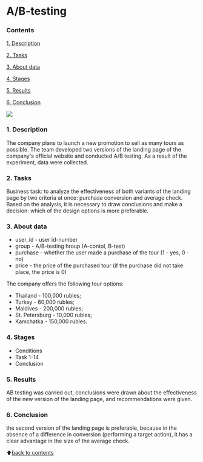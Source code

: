 # __A/B-testing__

### __Contents__
[1. Description]()<br>

[2. Tasks]()<br>

[3. About data]()<br>

[4. Stages]()<br>

[5. Results]()<br>

[6. Conclusion]()<br>

![](https://cdn2.hubspot.net/hubfs/242200/AB%20Testing.png)

### __1. Description__
The company plans to launch a new promotion to sell as many tours as possible. The team developed two versions of the landing page of the company's official website and conducted A/B testing. As a result of the experiment, data were collected.  

### __2. Tasks__
Business task: to analyze the effectiveness of both variants of the landing page by two criteria at once: purchase conversion and average check. Based on the analysis, it is necessary to draw conclusions and make a decision: which of the design options is more preferable.

### **3. About data**
- user_id - user id-number
- group	- A/B-testing hroup (A-contol, B-test)
- purchase - whether the user made a purchase of the tour (1 - yes, 0 - no)
- price - the price of the purchased tour (if the purchase did not take place, the price is 0)

The company offers the following tour options:
- Thailand - 100,000 rubles;
- Turkey - 60,000 rubles;
- Maldives - 200,000 rubles;
- St. Petersburg - 10,000 rubles;
- Kamchatka - 150,000 rubles.

### **4. Stages**
- Conditions
- Task 1-14
- Conclusion

### **5. Results**
AB testing was carried out, conclusions were drawn about the effectiveness of the new version of the landing page, and recommendations were given.

### **6. Conclusion**
the second version of the landing page is preferable, because in the absence of a difference in conversion (performing a target action), it has a clear advantage in the size of the average check.

:arrow_up:[back to contents]()